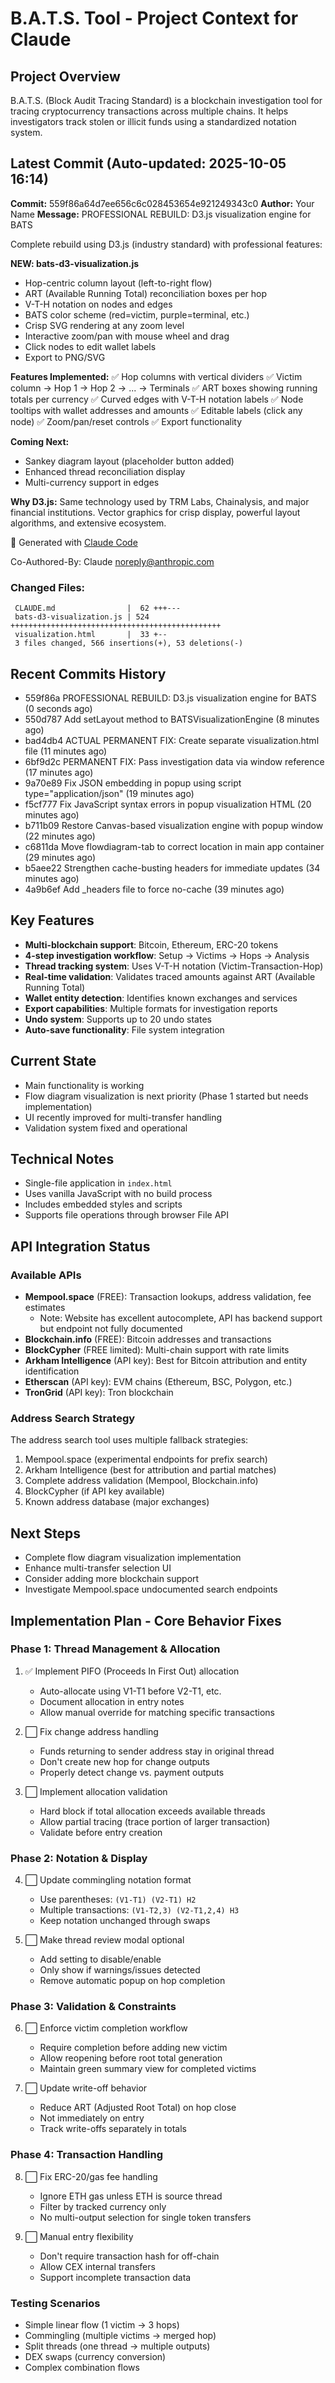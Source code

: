 # B.A.T.S. Tool - Project Context for Claude

## Project Overview
B.A.T.S. (Block Audit Tracing Standard) is a blockchain investigation tool for tracing cryptocurrency transactions across multiple chains. It helps investigators track stolen or illicit funds using a standardized notation system.

## Latest Commit (Auto-updated: 2025-10-05 16:14)

**Commit:** 559f86a64d7ee656c6c028453654e921249343c0
**Author:** Your Name
**Message:** PROFESSIONAL REBUILD: D3.js visualization engine for BATS

Complete rebuild using D3.js (industry standard) with professional features:

**NEW: bats-d3-visualization.js**
- Hop-centric column layout (left-to-right flow)
- ART (Available Running Total) reconciliation boxes per hop
- V-T-H notation on nodes and edges
- BATS color scheme (red=victim, purple=terminal, etc.)
- Crisp SVG rendering at any zoom level
- Interactive zoom/pan with mouse wheel and drag
- Click nodes to edit wallet labels
- Export to PNG/SVG

**Features Implemented:**
✅ Hop columns with vertical dividers
✅ Victim column → Hop 1 → Hop 2 → ... → Terminals
✅ ART boxes showing running totals per currency
✅ Curved edges with V-T-H notation labels
✅ Node tooltips with wallet addresses and amounts
✅ Editable labels (click any node)
✅ Zoom/pan/reset controls
✅ Export functionality

**Coming Next:**
- Sankey diagram layout (placeholder button added)
- Enhanced thread reconciliation display
- Multi-currency support in edges

**Why D3.js:**
Same technology used by TRM Labs, Chainalysis, and major financial
institutions. Vector graphics for crisp display, powerful layout
algorithms, and extensive ecosystem.

🤖 Generated with [Claude Code](https://claude.com/claude-code)

Co-Authored-By: Claude <noreply@anthropic.com>

### Changed Files:
```
 CLAUDE.md                |  62 +++---
 bats-d3-visualization.js | 524 +++++++++++++++++++++++++++++++++++++++++++++++
 visualization.html       |  33 +--
 3 files changed, 566 insertions(+), 53 deletions(-)
```

## Recent Commits History

- 559f86a PROFESSIONAL REBUILD: D3.js visualization engine for BATS (0 seconds ago)
- 550d787 Add setLayout method to BATSVisualizationEngine (8 minutes ago)
- bad4db4 ACTUAL PERMANENT FIX: Create separate visualization.html file (11 minutes ago)
- 6bf9d2c PERMANENT FIX: Pass investigation data via window reference (17 minutes ago)
- 9a70e89 Fix JSON embedding in popup using script type="application/json" (19 minutes ago)
- f5cf777 Fix JavaScript syntax errors in popup visualization HTML (20 minutes ago)
- b711b09 Restore Canvas-based visualization engine with popup window (22 minutes ago)
- c6811da Move flowdiagram-tab to correct location in main app container (29 minutes ago)
- b5aee22 Strengthen cache-busting headers for immediate updates (34 minutes ago)
- 4a9b6ef Add _headers file to force no-cache (39 minutes ago)

## Key Features
- **Multi-blockchain support**: Bitcoin, Ethereum, ERC-20 tokens
- **4-step investigation workflow**: Setup → Victims → Hops → Analysis
- **Thread tracking system**: Uses V-T-H notation (Victim-Transaction-Hop)
- **Real-time validation**: Validates traced amounts against ART (Available Running Total)
- **Wallet entity detection**: Identifies known exchanges and services
- **Export capabilities**: Multiple formats for investigation reports
- **Undo system**: Supports up to 20 undo states
- **Auto-save functionality**: File system integration

## Current State
- Main functionality is working
- Flow diagram visualization is next priority (Phase 1 started but needs implementation)
- UI recently improved for multi-transfer handling
- Validation system fixed and operational

## Technical Notes
- Single-file application in `index.html`
- Uses vanilla JavaScript with no build process
- Includes embedded styles and scripts
- Supports file operations through browser File API

## API Integration Status

### Available APIs
- **Mempool.space** (FREE): Transaction lookups, address validation, fee estimates
  - Note: Website has excellent autocomplete, API has backend support but endpoint not fully documented
- **Blockchain.info** (FREE): Bitcoin addresses and transactions
- **BlockCypher** (FREE limited): Multi-chain support with rate limits
- **Arkham Intelligence** (API key): Best for Bitcoin attribution and entity identification
- **Etherscan** (API key): EVM chains (Ethereum, BSC, Polygon, etc.)
- **TronGrid** (API key): Tron blockchain

### Address Search Strategy
The address search tool uses multiple fallback strategies:
1. Mempool.space (experimental endpoints for prefix search)
2. Arkham Intelligence (best for attribution and partial matches)
3. Complete address validation (Mempool, Blockchain.info)
4. BlockCypher (if API key available)
5. Known address database (major exchanges)

## Next Steps
- Complete flow diagram visualization implementation
- Enhance multi-transfer selection UI
- Consider adding more blockchain support
- Investigate Mempool.space undocumented search endpoints

## Implementation Plan - Core Behavior Fixes

### Phase 1: Thread Management & Allocation
1. ✅ Implement PIFO (Proceeds In First Out) allocation
   - Auto-allocate using V1-T1 before V2-T1, etc.
   - Document allocation in entry notes
   - Allow manual override for matching specific transactions

2. ⬜ Fix change address handling
   - Funds returning to sender address stay in original thread
   - Don't create new hop for change outputs
   - Properly detect change vs. payment outputs

3. ⬜ Implement allocation validation
   - Hard block if total allocation exceeds available threads
   - Allow partial tracing (trace portion of larger transaction)
   - Validate before entry creation

### Phase 2: Notation & Display
4. ⬜ Update commingling notation format
   - Use parentheses: `(V1-T1) (V2-T1) H2`
   - Multiple transactions: `(V1-T2,3) (V2-T1,2,4) H3`
   - Keep notation unchanged through swaps

5. ⬜ Make thread review modal optional
   - Add setting to disable/enable
   - Only show if warnings/issues detected
   - Remove automatic popup on hop completion

### Phase 3: Validation & Constraints
6. ⬜ Enforce victim completion workflow
   - Require completion before adding new victim
   - Allow reopening before root total generation
   - Maintain green summary view for completed victims

7. ⬜ Update write-off behavior
   - Reduce ART (Adjusted Root Total) on hop close
   - Not immediately on entry
   - Track write-offs separately in totals

### Phase 4: Transaction Handling
8. ⬜ Fix ERC-20/gas fee handling
   - Ignore ETH gas unless ETH is source thread
   - Filter by tracked currency only
   - No multi-output selection for single token transfers

9. ⬜ Manual entry flexibility
   - Don't require transaction hash for off-chain
   - Allow CEX internal transfers
   - Support incomplete transaction data

### Testing Scenarios
- Simple linear flow (1 victim → 3 hops)
- Commingling (multiple victims → merged hop)
- Split threads (one thread → multiple outputs)
- DEX swaps (currency conversion)
- Complex combination flows
